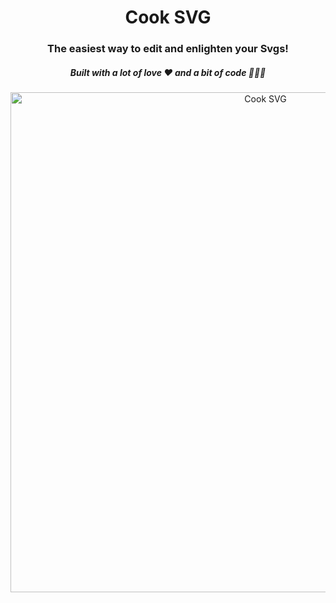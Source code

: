 <div align="center">
  <h1>Cook SVG</h1>
  <h3>The easiest way to edit and enlighten your Svgs!</h3>
  <h5>Built with a lot of love ❤️ and a bit of code 🧑🏼‍💻</h5>
  <img src="https://github.com/rubenpachecomatas/cook-svg/assets/43571185/cd96589e-146b-48d7-bdbf-164ae1590d12" alt="Cook SVG" width="800"/>
</div>
